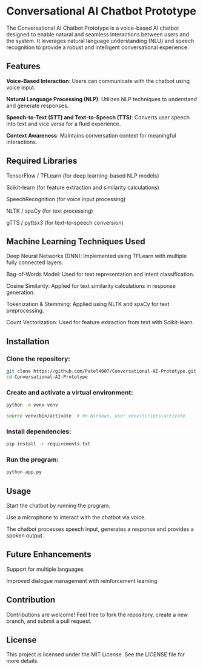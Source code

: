 # Conversational AI Chatbot Prototype

The Conversational AI Chatbot Prototype is a voice-based AI chatbot designed to enable natural and seamless interactions between users and the system. It leverages natural language understanding (NLU) and speech recognition to provide a robust and intelligent conversational experience.

## Features

**Voice-Based Interaction**: Users can communicate with the chatbot using voice input.

**Natural Language Processing (NLP)**: Utilizes NLP techniques to understand and generate responses.

**Speech-to-Text (STT) and Text-to-Speech (TTS)**: Converts user speech into text and vice versa for a fluid experience.

**Context Awareness**: Maintains conversation context for meaningful interactions.

## Required Libraries

TensorFlow / TFLearn (for deep learning-based NLP models)

Scikit-learn (for feature extraction and similarity calculations)

SpeechRecognition (for voice input processing)

NLTK / spaCy (for text processing)

gTTS / pyttsx3 (for text-to-speech conversion)

## Machine Learning Techniques Used

Deep Neural Networks (DNN): Implemented using TFLearn with multiple fully connected layers.

Bag-of-Words Model: Used for text representation and intent classification.

Cosine Similarity: Applied for text similarity calculations in response generation.

Tokenization & Stemming: Applied using NLTK and spaCy for text preprocessing.

Count Vectorization: Used for feature extraction from text with Scikit-learn.

## Installation

### Clone the repository:

```bash
git clone https://github.com/Patel4007/Conversational-AI-Prototype.git
cd Conversational-AI-Prototype
```

### Create and activate a virtual environment:

```bash
python -m venv venv
```

```bash
source venv/bin/activate  # On Windows, use: venv\Scripts\activate
```

### Install dependencies:

```bash
pip install -r requirements.txt
```

### Run the program:

```bash
python app.py
```

## Usage

Start the chatbot by running the program.

Use a microphone to interact with the chatbot via voice.

The chatbot processes speech input, generates a response and provides a spoken output.

## Future Enhancements

Support for multiple languages

Improved dialogue management with reinforcement learning

## Contribution

Contributions are welcome! Feel free to fork the repository, create a new branch, and submit a pull request.

## License

This project is licensed under the MIT License. See the LICENSE file for more details.
